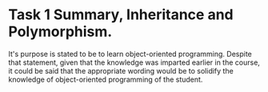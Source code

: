 # Task 1 Summary, Inheritance and Polymorphism.
It's purpose is stated to be to learn object-oriented programming. Despite that statement, given that the knowledge was imparted earlier in the course, it could be said that the appropriate wording would be to solidify the knowledge of object-oriented programming of the student.
